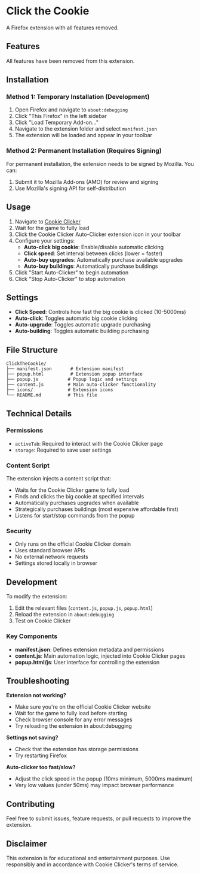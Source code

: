 # Click the Cookie

A Firefox extension with all features removed.

## Features

All features have been removed from this extension.

## Installation

### Method 1: Temporary Installation (Development)

1. Open Firefox and navigate to `about:debugging`
2. Click "This Firefox" in the left sidebar
3. Click "Load Temporary Add-on..."
4. Navigate to the extension folder and select `manifest.json`
5. The extension will be loaded and appear in your toolbar

### Method 2: Permanent Installation (Requires Signing)

For permanent installation, the extension needs to be signed by Mozilla. You can:
1. Submit it to Mozilla Add-ons (AMO) for review and signing
2. Use Mozilla's signing API for self-distribution

## Usage

1. Navigate to [Cookie Clicker](https://orteil.dashnet.org/cookieclicker/)
2. Wait for the game to fully load
3. Click the Cookie Clicker Auto-Clicker extension icon in your toolbar
4. Configure your settings:
   - **Auto-click big cookie**: Enable/disable automatic clicking
   - **Click speed**: Set interval between clicks (lower = faster)
   - **Auto-buy upgrades**: Automatically purchase available upgrades
   - **Auto-buy buildings**: Automatically purchase buildings
5. Click "Start Auto-Clicker" to begin automation
6. Click "Stop Auto-Clicker" to stop automation

## Settings

- **Click Speed**: Controls how fast the big cookie is clicked (10-5000ms)
- **Auto-click**: Toggles automatic big cookie clicking
- **Auto-upgrade**: Toggles automatic upgrade purchasing
- **Auto-building**: Toggles automatic building purchasing

## File Structure

```
ClickTheCookie/
├── manifest.json       # Extension manifest
├── popup.html          # Extension popup interface
├── popup.js           # Popup logic and settings
├── content.js         # Main auto-clicker functionality
├── icons/             # Extension icons
└── README.md          # This file
```

## Technical Details

### Permissions

- `activeTab`: Required to interact with the Cookie Clicker page
- `storage`: Required to save user settings

### Content Script

The extension injects a content script that:
- Waits for the Cookie Clicker game to fully load
- Finds and clicks the big cookie at specified intervals
- Automatically purchases upgrades when available
- Strategically purchases buildings (most expensive affordable first)
- Listens for start/stop commands from the popup

### Security

- Only runs on the official Cookie Clicker domain
- Uses standard browser APIs
- No external network requests
- Settings stored locally in browser

## Development

To modify the extension:

1. Edit the relevant files (`content.js`, `popup.js`, `popup.html`)
2. Reload the extension in `about:debugging`
3. Test on Cookie Clicker

### Key Components

- **manifest.json**: Defines extension metadata and permissions
- **content.js**: Main automation logic, injected into Cookie Clicker pages
- **popup.html/js**: User interface for controlling the extension

## Troubleshooting

**Extension not working?**
- Make sure you're on the official Cookie Clicker website
- Wait for the game to fully load before starting
- Check browser console for any error messages
- Try reloading the extension in about:debugging

**Settings not saving?**
- Check that the extension has storage permissions
- Try restarting Firefox

**Auto-clicker too fast/slow?**
- Adjust the click speed in the popup (10ms minimum, 5000ms maximum)
- Very low values (under 50ms) may impact browser performance

## Contributing

Feel free to submit issues, feature requests, or pull requests to improve the extension.

## Disclaimer

This extension is for educational and entertainment purposes. Use responsibly and in accordance with Cookie Clicker's terms of service.

